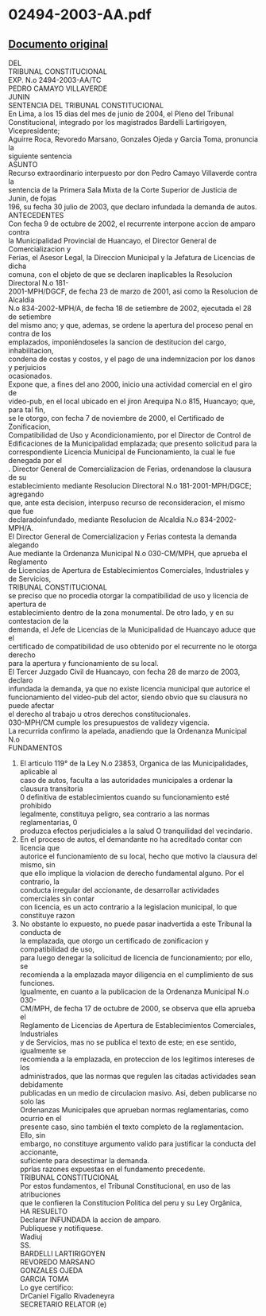 
02494-2003-AA.pdf
=================
  
[Documento original](https://tc.gob.pe/jurisprudencia/2004/02494-2003-AA.pdf)  
---  
DEL  
TRIBUNAL CONSTITUCIONAL  
EXP. N.o 2494-2003-AA/TC  
PEDRO CAMAYO VILLAVERDE  
JUNIN  
SENTENCIA DEL TRIBUNAL CONSTITUCIONAL  
En Lima, a los 15 dias del mes de junio de 2004, el Pleno del Tribunal  
Constitucional, integrado por los magistrados Bardelli Lartirigoyen, Vicepresidente;  
Aguirre Roca, Revoredo Marsano, Gonzales Ojeda y Garcia Toma, pronuncia la  
siguiente sentencia  
ASUNTO  
Recurso extraordinario interpuesto por don Pedro Camayo Villaverde contra la  
sentencia de la Primera Sala Mixta de la Corte Superior de Justicia de Junin, de fojas  
196, su fecha 30 julio de 2003, que declaro infundada la demanda de autos.  
ANTECEDENTES  
Con fecha 9 de octubre de 2002, el recurrente interpone accion de amparo contra  
la Municipalidad Provincial de Huancayo, el Director General de Comercializacion y  
Ferias, el Asesor Legal, la Direccion Municipal y la Jefatura de Licencias de dicha  
comuna, con el objeto de que se declaren inaplicables la Resolucion Directoral N.o 181-  
2001-MPH/DGCF, de fecha 23 de marzo de 2001, asi como la Resolucion de Alcaldia  
N.o 834-2002-MPH/A, de fecha 18 de setiembre de 2002, ejecutada el 28 de setiembre  
del mismo ano; y que, ademas, se ordene la apertura del proceso penal en contra de los  
emplazados, imponiéndoseles la sancion de destitucion del cargo, inhabilitacion,  
condena de costas y costos, y el pago de una indemnizacion por los danos y perjuicios  
ocasionados.  
Expone que, a fines del ano 2000, inicio una actividad comercial en el giro de  
video-pub, en el local ubicado en el jiron Arequipa N.o 815, Huancayo; que, para tal fin,  
se le otorgo, con fecha 7 de noviembre de 2000, el Certificado de Zonificacion,  
Compatibilidad de Uso y Acondicionamiento, por el Director de Control de  
Edificaciones de la Municipalidad emplazada; que presento solicitud para la  
correspondiente Licencia Municipal de Funcionamiento, la cual le fue denegada por el  
. Director General de Comercializacion de Ferias, ordenandose la clausura de su  
establecimiento mediante Resolucion Directoral N.o 181-2001-MPH/DGCE; agregando  
que, ante esta decision, interpuso recurso de reconsideracion, el mismo que fue  
declaradoinfundado, mediante Resolucion de Alcaldia N.o 834-2002-MPH/A.  
El Director General de Comercializacion y Ferias contesta la demanda alegando  
Aue mediante la Ordenanza Municipal N.o 030-CM/MPH, que aprueba el Reglamento  
de Licencias de Apertura de Establecimientos Comerciales, Industriales y de Servicios,  
TRIBUNAL CONSTITUCIONAL  
se preciso que no procedia otorgar la compatibilidad de uso y licencia de apertura de  
establecimiento dentro de la zona monumental. De otro lado, y en su contestacion de la  
demanda, el Jefe de Licencias de la Municipalidad de Huancayo aduce que el  
certificado de compatibilidad de uso obtenido por el recurrente no le otorga derecho  
para la apertura y funcionamiento de su local.  
El Tercer Juzgado Civil de Huancayo, con fecha 28 de marzo de 2003, declaro  
infundada la demanda, ya que no existe licencia municipal que autorice el  
funcionamiento del video-pub del actor, siendo obvio que su clausura no puede afectar  
el derecho al trabajo u otros derechos constitucionales.  
030-MPH/CM cumple los presupuestos de validezy vigencia.  
La recurrida confirmo la apelada, anadiendo que la Ordenanza Municipal N.o  
FUNDAMENTOS  
1. El articulo 119° de la Ley N.o 23853, Organica de las Municipalidades, aplicable al  
caso de autos, faculta a las autoridades municipales a ordenar la clausura transitoria  
0 definitiva de establecimientos cuando su funcionamiento esté prohibido  
legalmente, constituya peligro, sea contrario a las normas reglamentarias, 0  
produzca efectos perjudiciales a la salud O tranquilidad del vecindario.  
2. En el proceso de autos, el demandante no ha acreditado contar con licencia que  
autorice el funcionamiento de su local, hecho que motivo la clausura del mismo, sin  
que ello implique la violacion de derecho fundamental alguno. Por el contrario, la  
conducta irregular del accionante, de desarrollar actividades comerciales sin contar  
con licencia, es un acto contrario a la legislacion municipal, lo que constituye razon  
3. No obstante lo expuesto, no puede pasar inadvertida a este Tribunal la conducta de  
la emplazada, que otorgo un certificado de zonificacion y compatibilidad de uso,  
para luego denegar la solicitud de licencia de funcionamiento; por ello, se  
recomienda a la emplazada mayor diligencia en el cumplimiento de sus funciones.  
Igualmente, en cuanto a la publicacion de la Ordenanza Municipal N.o 030-  
CM/MPH, de fecha 17 de octubre de 2000, se observa que ella aprueba el  
Reglamento de Licencias de Apertura de Establecimientos Comerciales, Industriales  
y de Servicios, mas no se publica el texto de este; en ese sentido, igualmente se  
recomienda a la emplazada, en proteccion de los legitimos intereses de los  
administrados, que las normas que regulen las citadas actividades sean debidamente  
publicadas en un medio de circulacion masivo. Asi, deben publicarse no solo las  
Ordenanzas Municipales que aprueban normas reglamentarias, como ocurrio en el  
presente caso, sino también el texto completo de la reglamentacion. Ello, sin  
embargo, no constituye argumento valido para justificar la conducta del accionante,  
suficiente para desestimar la demanda.  
pprlas razones expuestas en el fundamento precedente.  
TRIBUNAL CONSTITUCIONAL  
Por estos fundamentos, el Tribunal Constitucional, en uso de las atribuciones  
que le confieren la Constitucion Politica del peru y su Ley Orgânica,  
HA RESUELTO  
Declarar INFUNDADA la accion de amparo.  
Publiquese y notifiquese.  
Wadiuj  
SS.  
BARDELLI LARTIRIGOYEN  
REVOREDO MARSANO  
GONZALES OJEDA  
GARCIA TOMA  
Lo gye certifico:  
DrCaniel Figallo Rivadeneyra  
SECRETARIO RELATOR (e)